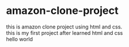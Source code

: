 # amazon-clone-project
this is amazon clone project using html and css.
<br>
this is my first project after learned html and css
<br>
hello world


